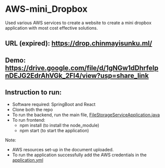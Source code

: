 # AWS-mini_Dropbox
Used various AWS services to create a website to create a mini dropbox application with most cost effective solutions. 
## URL (expired): https://drop.chinmayisunku.ml/
## Demo: https://drive.google.com/file/d/1gNGw1dDhrfeIpnDEJG2EdrAhVGk_2FI4/view?usp=share_link

## Instruction to run:
- Software required: SpringBoot and React
- Clone both the repo 
- To run the backend, run the main file, [FileStorageServiceApplication.java ](https://github.com/chisunku/AWS-mini_Dropbox/blob/main/backend/src/main/java/com/example/dropbox/FileStorageServiceApplication.java) 
- To run frontend:
  - npm install (to install the node_module)
  - npm start (to start the application)

Note: 
- AWS resources set-up in the document uploaded. 
- To run the application successfully add the AWS credentials in the [application.yml](https://github.com/chisunku/AWS-mini_Dropbox/blob/main/backend/src/main/resources/application.yml)
